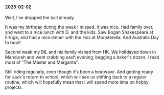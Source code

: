 #### 2025-02-02

Well, I've dropped the ball already.

It was my birthday during the week I missed. It was nice. Had family over, and went to a nice lunch with D. and the kids. Saw Bogan Shakespeare at Fringe, and had a nice dinner with the Hos at Monsterella. And Australia Day to boot!

Second week my BIL and his family visited from HK. We holidayed down in Mandurah and went crabbing each evening, bagging a baker's dozen. I read most of "The Master and Margarita".

Still riding regularly, even though it's been a heatwave. And getting ready for Jack's return to school, which will see us shifting back to a regular routine, which will hopefully mean that I will spend more time on hobby projects.